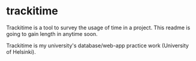 # trackitime
Trackitime is a tool to survey the usage of time in a project. This readme is going to gain length in anytime soon.

Trackitime is my university's database/web-app practice work (University of Helsinki).
